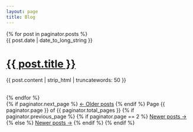 ```yaml
---
layout: page
title: Blog
---
```


<div id="post-list">
	{% for post in paginator.posts %}
		<div>
			<span class="post-date">{{ post.date | date_to_long_string }}</span>
			<h1><a href="{{ post.url }}">{{ post.title }}</a></h1>
			<p class="post-description">{{ post.content | strip_html | truncatewords: 50 }}</p>
		</div>
		<br>
	{% endfor %}
</div>
<nav class="pagination" role="navigation">
	{% if paginator.next_page %}
		<a class="newer-posts" href="/page{{paginator.next_page}}">&larr; Older posts</a>
	{% endif %}
	<span class="page-number">Page {{ paginator.page }} of {{ paginator.total_pages }}</span>
	{% if paginator.previous_page %}
		{% if paginator.page == 2 %}
			<a class="older-posts" href="/">Newer posts &rarr;</a>
		{% else %}
			<a class="older-posts" href="/page{{paginator.previous_page}}">Newer posts &rarr;</a>
		{% endif %}
	{% endif %}
</nav>
